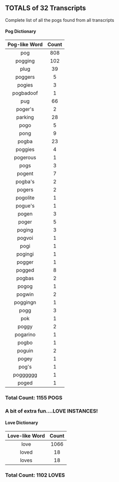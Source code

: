## TOTALS of 32 Transcripts
Complete list of all the pogs found from all transcripts

#### Pog Dictionary
**Pog-like Word** | **Count**
:---: | :---:
pog | 808
pogging | 102
plug | 39
poggers | 5
pogies | 3
pogbadoof | 1
pug | 66
poger's | 2
parking | 28
pogo | 5
pong | 9
pogba | 23
poggies | 4
pogerous | 1
pogs | 3
pogent | 7
pogba's | 2
pogers | 2
pogolite | 1
pogue's | 1
pogen | 3
poger | 5
poging | 3
pogvoi | 1
pogi | 1
pogingi | 1
pogger | 1
pogged | 8
pogbas | 2
pogog | 1
pogwin | 2
poggingn | 1
pogg | 3
pok | 1
poggy | 2
pogarino | 1
pogbo | 1
poguin | 2
pogey | 1
pog's | 1
pogggggg | 1
poged | 1

### Total Count: **1155 POGS**

### A bit of extra fun....LOVE INSTANCES!
#### Love Dictionary

**Love-like Word** | **Count**
:---: | :---:
love | 1066
loved | 18
loves | 18

### Total Count: **1102 LOVES**
